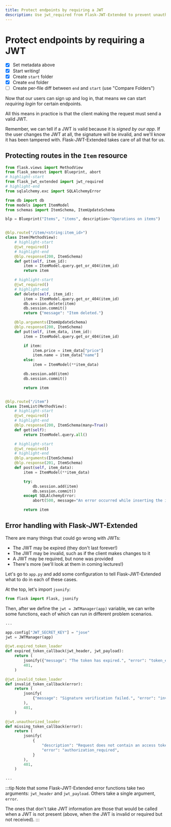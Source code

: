 ```yaml
---
title: Protect endpoints by requiring a JWT
description: Use jwt_required from Flask-JWT-Extended to prevent unauthorised users from making requests to certain endpoints in a REST API.
---
```


# Protect endpoints by requiring a JWT

- [x] Set metadata above
- [x] Start writing!
- [x] Create `start` folder
- [x] Create `end` folder
- [ ] Create per-file diff between `end` and `start` (use "Compare Folders")

Now that our users can sign up and log in, that means we can start _requiring login_ for certain endpoints.

All this means in practice is that the client making the request must send a valid JWT.

Remember, we can tell if a JWT is valid because it is _signed by our app_. If the user changes the JWT at all, the signature will be invalid, and we'll know it has been tampered with. Flask-JWT-Extended takes care of all that for us.

## Protecting routes in the `Item` resource

```python title="resources/item.py"
from flask.views import MethodView
from flask_smorest import Blueprint, abort
# highlight-start
from flask_jwt_extended import jwt_required
# highlight-end
from sqlalchemy.exc import SQLAlchemyError

from db import db
from models import ItemModel
from schemas import ItemSchema, ItemUpdateSchema

blp = Blueprint("Items", "items", description="Operations on items")


@blp.route("/item/<string:item_id>")
class Item(MethodView):
    # highlight-start
    @jwt_required()
    # highlight-end
    @blp.response(200, ItemSchema)
    def get(self, item_id):
        item = ItemModel.query.get_or_404(item_id)
        return item

    # highlight-start
    @jwt_required()
    # highlight-end
    def delete(self, item_id):
        item = ItemModel.query.get_or_404(item_id)
        db.session.delete(item)
        db.session.commit()
        return {"message": "Item deleted."}

    @blp.arguments(ItemUpdateSchema)
    @blp.response(200, ItemSchema)
    def put(self, item_data, item_id):
        item = ItemModel.query.get_or_404(item_id)

        if item:
            item.price = item_data["price"]
            item.name = item_data["name"]
        else:
            item = ItemModel(**item_data)

        db.session.add(item)
        db.session.commit()

        return item


@blp.route("/item")
class ItemList(MethodView):
    # highlight-start
    @jwt_required()
    # highlight-end
    @blp.response(200, ItemSchema(many=True))
    def get(self):
        return ItemModel.query.all()

    # highlight-start
    @jwt_required()
    # highlight-end
    @blp.arguments(ItemSchema)
    @blp.response(201, ItemSchema)
    def post(self, item_data):
        item = ItemModel(**item_data)

        try:
            db.session.add(item)
            db.session.commit()
        except SQLAlchemyError:
            abort(500, message="An error occurred while inserting the item.")

        return item
```

## Error handling with Flask-JWT-Extended

There are many things that could go wrong with JWTs:

- The JWT may be expired (they don't last forever!)
- The JWT may be invalid, such as if the client makes changes to it
- A JWT may be required, but none was provided
- There's more (we'll look at them in coming lectures!)

Let's go to `app.py` and add some configuration to tell Flask-JWT-Extended what to do in each of these cases.

At the top, let's import `jsonify`:

```python title="app.py"
from flask import Flask, jsonify
```

Then, after we define the `jwt = JWTManager(app)` variable, we can write some functions, each of which can run in different problem scenarios.

```python title="app.py"
...

app.config["JWT_SECRET_KEY"] = "jose"
jwt = JWTManager(app)

@jwt.expired_token_loader
def expired_token_callback(jwt_header, jwt_payload):
    return (
        jsonify({"message": "The token has expired.", "error": "token_expired"}),
        401,
    )

@jwt.invalid_token_loader
def invalid_token_callback(error):
    return (
        jsonify(
            {"message": "Signature verification failed.", "error": "invalid_token"}
        ),
        401,
    )

@jwt.unauthorized_loader
def missing_token_callback(error):
    return (
        jsonify(
            {
                "description": "Request does not contain an access token.",
                "error": "authorization_required",
            }
        ),
        401,
    )

...
```

:::tip
Note that some Flask-JWT-Extended error functions take two arguments: `jwt_header` and `jwt_payload`. Others take a single argument, `error`.

The ones that don't take JWT information are those that would be called when a JWT is not present (above, when the JWT is invalid or required but not received).
:::